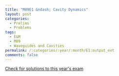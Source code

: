 ```yaml
---
title: "M09E1 &ndash; Cavity Dynamics"
layout: post
categories:
  - Prelims
  - Problems
tags:
  - E&M
  - M09
  - Waveguides and Cavities
permalink: /:categories/:year/:month/E1:output_ext
comments: false
---
```

<object data="2009M1E.pdf" type="application/pdf" width="100%" height="500"></object>
<div class="message"><a href='https://princetonprelim.com/prelim/23/'>Check for solutions to this year's exam</a></div>